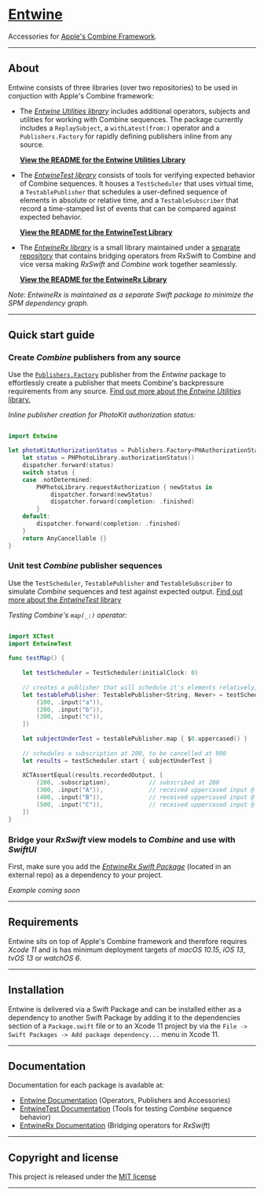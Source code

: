 

# [Entwine](https://github.com/tcldr/Entwine)

Accessories for [Apple's Combine Framework](https://developer.apple.com/documentation/combine).

---

## About
Entwine consists of three libraries (over two repositories) to be used in conjuction with Apple's Combine framework:
- The [_Entwine Utilities library_](https://github.com/tcldr/Entwine/blob/master/Assets/Entwine/README.md) includes additional operators, subjects and utilities for working with Combine sequences.
The package currently includes a `ReplaySubject`, a `withLatest(from:)` operator and a `Publishers.Factory` for rapidly defining publishers inline from any source.

    **[View the README for the Entwine Utilities Library](https://github.com/tcldr/Entwine/blob/master/Assets/Entwine/README.md)**
    
- The [_EntwineTest library_](https://github.com/tcldr/Entwine/blob/master/Assets/EntwineTest/README.md) consists of tools for verifying expected behavior of Combine sequences. It houses
a `TestScheduler` that uses virtual time, a `TestablePublisher` that schedules a user-defined sequence of
elements in absolute or relative time, and a `TestableSubscriber` that record a time-stamped list of events that can be compared against expected behavior.

    **[View the README for the EntwineTest Library](https://github.com/tcldr/Entwine/blob/master/Assets/EntwineTest/README.md)**

- The [_EntwineRx library_](https://github.com/tcldr/EntwineRx/blob/master/README.md) is a small library maintained under a [separate repository](https://github.com/tcldr/EntwineRx) that contains bridging operators from RxSwift to Combine and vice versa
making _RxSwift_ and _Combine_ work together seamlessly.

    **[View the README for the EntwineRx Library](https://github.com/tcldr/EntwineRx)**



_Note: EntwineRx is maintained as a separate Swift package to minimize the SPM dependency graph_.


---

## Quick start guide
### Create _Combine_ publishers from any source
Use the [`Publishers.Factory`](https://tcldr.github.io/Entwine/EntwineDocs/Extensions/Publishers/Factory.html) publisher from the _Entwine_ package to effortlessly create a publisher that
meets Combine's backpressure requirements from any source. [Find out more about the _Entwine Utilities_ library.](https://github.com/tcldr/Entwine/blob/master/Assets/Entwine/README.md)

_Inline publisher creation for PhotoKit authorization status:_
```swift

import Entwine

let photoKitAuthorizationStatus = Publishers.Factory<PHAuthorizationStatus, Never> { dispatcher in
    let status = PHPhotoLibrary.authorizationStatus()
    dispatcher.forward(status)
    switch status {
    case .notDetermined:
        PHPhotoLibrary.requestAuthorization { newStatus in
            dispatcher.forward(newStatus)
            dispatcher.forward(completion: .finished)
        }
    default:
        dispatcher.forward(completion: .finished)
    }
    return AnyCancellable {}
}
```
### Unit test _Combine_ publisher sequences
Use the `TestScheduler`, `TestablePublisher` and `TestableSubscriber` to simulate _Combine_ sequences and test against expected output. [Find out more about the _EntwineTest_ library](https://github.com/tcldr/Entwine/blob/master/Assets/EntwineTest/README.md)

_Testing Combine's `map(_:)` operator:_

```swift

import XCTest
import EntwineTest
    
func testMap() {
    
    let testScheduler = TestScheduler(initialClock: 0)
    
    // creates a publisher that will schedule it's elements relatively, at the point of subscription
    let testablePublisher: TestablePublisher<String, Never> = testScheduler.createRelativeTestablePublisher([
        (100, .input("a")),
        (200, .input("b")),
        (300, .input("c")),
    ])
    
    let subjectUnderTest = testablePublisher.map { $0.uppercased() }
    
    // schedules a subscription at 200, to be cancelled at 900
    let results = testScheduler.start { subjectUnderTest }
    
    XCTAssertEqual(results.recordedOutput, [
        (200, .subscription),           // subscribed at 200
        (300, .input("A")),             // received uppercased input @ 100 + subscription time
        (400, .input("B")),             // received uppercased input @ 200 + subscription time
        (500, .input("C")),             // received uppercased input @ 300 + subscription time
    ])
}
```

### Bridge your _RxSwift_ view models to _Combine_ and use with _SwiftUI_
First, make sure you add the [_EntwineRx Swift Package_](https://github.com/tcldr/EntwineRx) (located in an external repo) as a dependency to your project.

_Example coming soon_

---

## Requirements
Entwine sits on top of Apple's Combine framework and therefore requires _Xcode 11_ and is has minimum deployment targets of _macOS 10.15_, _iOS 13_, _tvOS 13_ or _watchOS 6_.

---

## Installation
Entwine is delivered via a Swift Package and can be installed either as a dependency to another Swift Package by adding it to the dependencies section of a `Package.swift`  file
or to an Xcode 11 project by via the `File -> Swift Packages -> Add package dependency...` menu in Xcode 11. 

---

## Documentation
Documentation for each package is available at:
- [Entwine Documentation](https://tcldr.github.io/Entwine/EntwineDocs/) (Operators, Publishers and Accessories)
- [EntwineTest Documentation](https://tcldr.github.io/Entwine/EntwineTestDocs/) (Tools for testing _Combine_ sequence behavior)
- [EntwineRx Documentation](https://tcldr.github.io/Entwine/EntwineRxDocs/) (Bridging operators for _RxSwift_)

---

## Copyright and license

This project is released under the [MIT license](https://github.com/tcldr/Entwine/blob/master/LICENSE)

---

